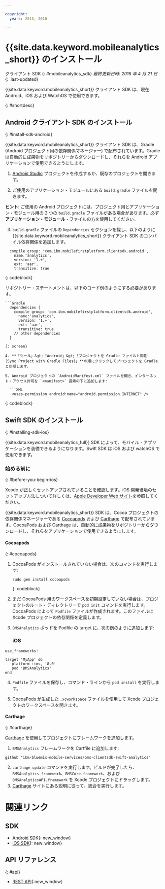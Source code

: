 ```yaml
---

copyright:
  years: 2015, 2016

---
```


# {{site.data.keyword.mobileanalytics_short}} のインストール
クライアント SDK
{: #mobileanalytics_sdk}
*最終更新日時: 2016 年 4 月 21 日*
{: .last-updated}

{{site.data.keyword.mobileanalytics_short}} クライアント SDK は、現在 Android、iOS および WatchOS で使用できます。

{: #shortdesc}

## Android クライアント SDK のインストール
{: #install-sdk-android}

{{site.data.keyword.mobileanalytics_short}} クライアント SDK は、Gradle (Android プロジェクト用の依存関係マネージャー) で配布されています。Gradle は自動的に成果物をリポジトリーからダウンロードし、それらを Android アプリケーションで使用できるようにします。

1. [Android Studio](http://developer.android.com/sdk/index.html) プロジェクトを作成するか、既存のプロジェクトを開きます。

2. ご使用のアプリケーション・モジュールにある `build.gradle` ファイルを開きます。

  **ヒント**: ご使用の Android プロジェクトには、プロジェクト用とアプリケーション・モジュール用の 2 つの `build.gradle` ファイルがある場合があります。必ず**アプリケーション・モジュール**・ファイルの方を使用してください。

3. `build.gradle` ファイルの `Dependencies` セクションを探し、以下のように {{site.data.keyword.mobileanalytics_short}} クライアント SDK のコンパイル依存関係を追加します。

  ```Gradle
    compile group: 'com.ibm.mobilefirstplatform.clientsdk.android',    
      name:'analytics',
      version: '1.+',
      ext: 'aar',
      transitive: true
  ```
  {: codeblock}

  リポジトリー・ステートメントは、以下のコード例のようにする必要があります。

	```Gradle
      dependencies {
        compile group: 'com.ibm.mobilefirstplatform.clientsdk.android',    
          name:'analytics',
          version: '1.+',
          ext: 'aar',
          transitive: true
    	// other dependencies  
      }
  ```
  {: screen}

4. **「ツール」&gt;「Android」&gt;「プロジェクトを Gradle ファイルと同期 (Sync Project with Gradle Files)」**の順にクリックしてプロジェクトを Gradle と同期します。

5. Android プロジェクトの `AndroidManifest.xml` ファイルを開き、インターネット・アクセス許可を `<manifest>` 要素の下に追加します:

	```XML
	 <uses-permission android:name="android.permission.INTERNET" />
   ```
   {: codeblock}


## Swift SDK のインストール
{: #installing-sdk-ios}

{{site.data.keyword.mobileanalytics_full}} SDK によって、モバイル・アプリケーションを装備できるようになります。Swift SDK は iOS および watchOS で使用できます。

### 始める前に
{: #before-you-begin-ios}

Xcode が正しくセットアップされていることを確認します。iOS 開発環境のセットアップ方法について詳しくは、[Apple Developer Web サイト](https://developer.apple.com/support/xcode/)を参照してください。

{{site.data.keyword.mobileanalytics_short}} SDK は、Cocoa プロジェクトの依存関係マネージャーである [Cocoapods](https://cocoapods.org/) および [Carthage](https://github.com/Carthage/Carthage#getting-started) で配布されています。CocoaPods および Carthage は、自動的に成果物をリポジトリーからダウンロードし、それらをアプリケーションで使用できるようにします。

#### Cocoapods
{: #cocoapods}
1. CocoaPods がインストールされていない場合は、次のコマンドを実行します:

    ```
    sudo gem install cocoapods
    ```
    {: codeblock}

2. まだ CocoaPods 用のワークスペースを初期設定していない場合は、プロジェクトのルート・ディレクトリーで `pod init` コマンドを実行します。CocoaPods によって `Podfile` ファイルが作成されます。このファイルに Xcode プロジェクトの依存関係を定義します。

3. `BMSAnalytics` ポッドを Podfile の target に、次の例のように追加します:

	### iOS

  ```
  use_frameworks!

  target 'MyApp' do
     platform :ios, '8.0'
     pod 'BMSAnalytics'
  end
  ```

4. `Podfile` ファイルを保存し、コマンド・ラインから `pod install` を実行します。

5. CocoaPods が生成した `.xcworkspace` ファイルを使用して Xcode プロジェクトのワークスペースを開きます。

#### Carthage
{: #carthage}

[Carthage](https://github.com/Carthage/Carthage#if-youre-building-for-ios-tvos-or-watchos) を使用してプロジェクトにフレームワークを追加します。

1. `BMSAnalytics` フレームワークを Cartfile に追加します:
  ```
  github "ibm-bluemix-mobile-services/bms-clientsdk-swift-analytics"
  ```
2. `carthage update` コマンドを実行します。ビルドが完了したら、`BMSAnalytics.framework`、`BMSCore.framework`、および `BMSAnalyticsAPI.framework` を Xcode プロジェクトにドラッグします。
3. [Carthage](https://github.com/Carthage/Carthage#if-youre-building-for-ios-tvos-or-watchos) サイトにある説明に従って、統合を実行します。

# 関連リンク

## SDK
* [Android SDK](https://github.com/ibm-bluemix-mobile-services/bms-clientsdk-android-analytics){: new_window}  
* [iOS SDK](https://github.com/ibm-bluemix-mobile-services/bms-clientsdk-swift-analytics){: new_window}

## API リファレンス
{: #api}
* [REST API](https://mobile-analytics-dashboard.eu-gb.bluemix.net/analytics-service/){:new_window}
